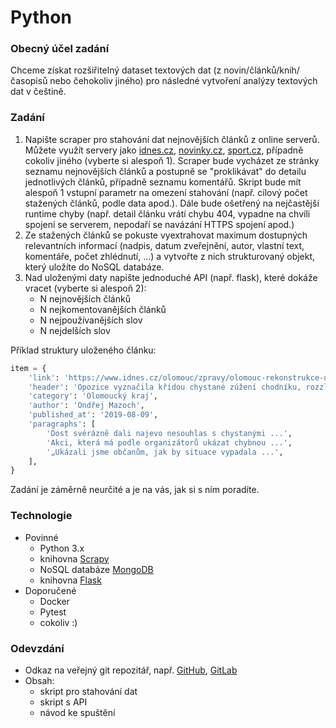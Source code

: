 # Python

### Obecný účel zadání

Chceme získat rozšiřitelný dataset textových dat (z novin/článků/knih/časopisů nebo čehokoliv jiného) pro následné vytvoření analýzy textových dat v češtině.

### Zadání

1. Napište scraper pro stahování dat nejnovějších článků z online serverů. Můžete využít servery jako [idnes.cz](https://www.idnes.cz/), [novinky.cz](https://www.novinky.cz/), [sport.cz](https://www.sport.cz/), případně cokoliv jiného (vyberte si alespoň 1). Scraper bude vycházet ze stránky seznamu nejnovějších článků a postupně se "proklikávat" do detailu jednotlivých článků, případně seznamu komentářů. Skript bude mít alespoň 1 vstupní parametr na omezení stahování (např. cílový počet stažených článků, podle data apod.). Dále bude ošetřený na nejčastější runtime chyby (např. detail článku vrátí chybu 404, vypadne na chvíli spojení se serverem, nepodaří se navázání HTTPS spojení apod.)
2. Ze stažených článků se pokuste vyextrahovat maximum dostupných relevantních informací (nadpis, datum zveřejnění, autor, vlastní text, komentáře, počet zhlédnutí, ...) a vytvořte z nich strukturovaný objekt, který uložíte do NoSQL databáze.
3. Nad uloženými daty napište jednoduché API (např. flask), které dokáže vracet (vyberte si alespoň 2):
   - N nejnovějších článků
   - N nejkomentovanějších článků
   - N nejpoužívanějších slov
   - N nejdelších slov

Příklad struktury uloženého článku:

```python
item = {
    'link': 'https://www.idnes.cz/olomouc/zpravy/olomouc-rekonstrukce-ulice-8-kvetna-zuzeni-chodniku-opozice-barva-vandalstvi-cisteni.A190809_494437_olomouc-zpravy_stk',
    'header': 'Opozice vyznačila křídou chystané zúžení chodníku, rozzlobila primátora',
    'category': 'Olomoucký kraj',
    'author': 'Ondřej Mazoch',
    'published_at': '2019-08-09',
    'paragraphs': [
        'Dost svérázně dali najevo nesouhlas s chystanými ...',
        'Akci, která má podle organizátorů ukázat chybnou ...',
        '„Ukázali jsme občanům, jak by situace vypadala ...',
    ],
}
```

Zadání je záměrně neurčité a je na vás, jak si s ním poradíte.

### Technologie

- Povinné
  - Python 3.x
  - knihovna [Scrapy](https://scrapy.org/)
  - NoSQL databáze [MongoDB](https://www.mongodb.com/)
  - knihovna [Flask](https://flask.palletsprojects.com/en/1.1.x/)
- Doporučené
  - Docker
  - Pytest
  - cokoliv :)

### Odevzdání

- Odkaz na veřejný git repozitář, např. [GitHub](https://github.com/), [GitLab](https://gitlab.com/)
- Obsah:
  - skript pro stahování dat
  - skript s API
  - návod ke spuštění

